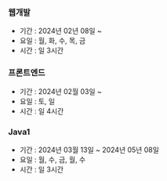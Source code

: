 ### 웹개발

- 기간 : 2024년 02년 08일 ~ 
- 요일 : 월, 화, 수, 목, 금
- 시간 : 일 3시간

### 프론트엔드

- 기간 : 2024년 02월 03일 ~ 
- 요일 : 토, 일
- 시간 : 일 4시간

### Java1

- 기간 : 2024년 03월 13일 ~ 2024년 05년 08일
- 요일 : 월, 수, 금, 월, 수
- 시간 : 일 3시간
